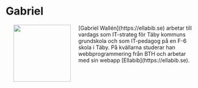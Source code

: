 Gabriel
===============================

<img src="./img/gabriel.jpg" style="width: 150px; float: left; margin: 0 20px 20px 20px;">
[Gabriel Wallén](https://ellabib.se) arbetar till vardags som IT-strateg för Täby kommuns grundskola och som IT-pedagog på en F-6 skola i Täby. På kvällarna studerar han webbprogrammering från BTH och arbetar med sin webapp [Ellabib](https://ellabib.se).

